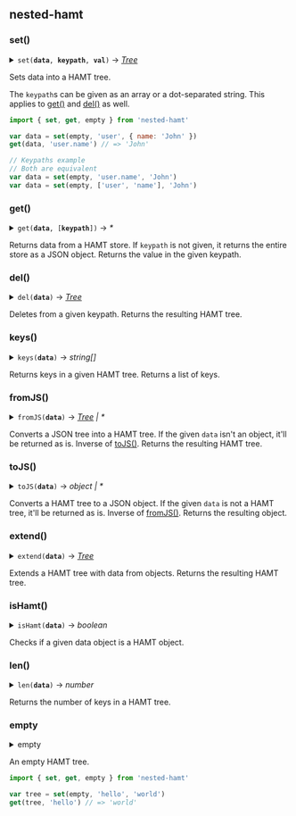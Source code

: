 ## <a id='module:nested-hamt'></a>nested-hamt



### <a id='module:nested-hamt~set'></a>set()

<details>
<summary><code>set(<b title='Tree'>data</b>, <b title='string[]'>keypath</b>, <b title='*'>val</b>)</code> → <em><a href='tree'>Tree</a></em></summary>

| Param | Type | Description |
| --- | --- | --- |
| `data` | Tree | The HAMT tree to operate on |
| `keypath` | string[] | List of keys |
| `val` | * | Value to be set |
</details>

Sets data into a HAMT tree.

The `keypath`s can be given as an array or a dot-separated string. This
applies to [get()](#get) and [del()](#del) as well. 

```js
import { set, get, empty } from 'nested-hamt'

var data = set(empty, 'user', { name: 'John' })
get(data, 'user.name') // => 'John'
```

```js
// Keypaths example
// Both are equivalent
var data = set(empty, 'user.name', 'John')
var data = set(empty, ['user', 'name'], 'John')
```

### <a id='module:nested-hamt~get'></a>get()

<details>
<summary><code>get(<b title='Tree'>data</b>, [<b title='string[]'>keypath</b>])</code> → <em>*</em></summary>

| Param | Type | Description |
| --- | --- | --- |
| `data` | Tree | The HAMT tree to operate on |
| `keypath` | string[], _optional_ | List of keys |
</details>

Returns data from a HAMT store. If `keypath` is not given, it returns the
entire store as a JSON object. Returns the value in the given keypath.

### <a id='module:nested-hamt~del'></a>del()

<details>
<summary><code>del(<b title='Tree'>data</b>)</code> → <em><a href='tree'>Tree</a></em></summary>

| Param | Type | Description |
| --- | --- | --- |
| `data` | Tree | The HAMT tree to operate on |
</details>

Deletes from a given keypath. Returns the resulting HAMT tree.

### <a id='module:nested-hamt~keys'></a>keys()

<details>
<summary><code>keys(<b title='Tree'>data</b>)</code> → <em>string[]</em></summary>

| Param | Type | Description |
| --- | --- | --- |
| `data` | Tree | The HAMT tree to operate on |
</details>

Returns keys in a given HAMT tree. Returns a list of keys.

### <a id='module:nested-hamt~fromJS'></a>fromJS()

<details>
<summary><code>fromJS(<b title='object | *'>data</b>)</code> → <em><a href='tree'>Tree</a> | *</em></summary>

| Param | Type | Description |
| --- | --- | --- |
| `data` | object | * | The JSON data to be set |
</details>

Converts a JSON tree into a HAMT tree.
If the given `data` isn't an object, it'll be returned as is.
Inverse of [toJS()](#tojs). Returns the resulting HAMT tree.

### <a id='module:nested-hamt~toJS'></a>toJS()

<details>
<summary><code>toJS(<b title='Tree | *'>data</b>)</code> → <em>object | *</em></summary>

| Param | Type | Description |
| --- | --- | --- |
| `data` | Tree | * | The HAMT tree |
</details>

Converts a HAMT tree to a JSON object.
If the given `data` is not a HAMT tree, it'll be returned as is.
Inverse of [fromJS()](#fromjs). Returns the resulting object.

### <a id='module:nested-hamt~extend'></a>extend()

<details>
<summary><code>extend(<b title='Tree'>data</b>)</code> → <em><a href='tree'>Tree</a></em></summary>

| Param | Type | Description |
| --- | --- | --- |
| `data` | Tree | The HAMT tree to operate on |
| `...sources` | object | Objects to extend the tree with |
</details>

Extends a HAMT tree with data from objects. Returns the resulting HAMT tree.

### <a id='module:nested-hamt~isHamt'></a>isHamt()

<details>
<summary><code>isHamt(<b title='Tree | *'>data</b>)</code> → <em>boolean</em></summary>

| Param | Type | Description |
| --- | --- | --- |
| `data` | Tree | * | A HAMT tree or anythin |
</details>

Checks if a given data object is a HAMT object. 

### <a id='module:nested-hamt~len'></a>len()

<details>
<summary><code>len(<b title='Tree'>data</b>)</code> → <em>number</em></summary>

| Param | Type | Description |
| --- | --- | --- |
| `data` | Tree |  |
</details>

Returns the number of keys in a HAMT tree. 

### <a id='module:nested-hamt~empty'></a>empty

<details>
<summary>empty</summary>
</details>

An empty HAMT tree.

```js
import { set, get, empty } from 'nested-hamt'

var tree = set(empty, 'hello', 'world')
get(tree, 'hello') // => 'world'
```
